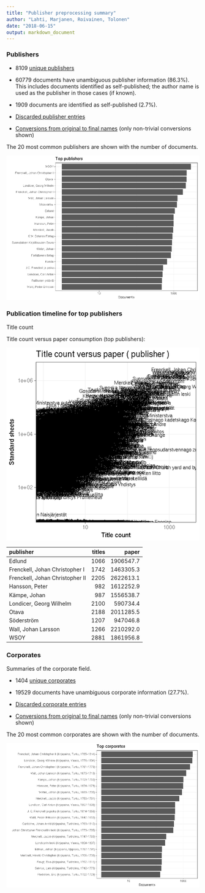 ```yaml
---
title: "Publisher preprocessing summary"
author: "Lahti, Marjanen, Roivainen, Tolonen"
date: "2018-06-15"
output: markdown_document
---
```



### Publishers

 * 8109 [unique publishers](output.tables/publisher_accepted.csv)

 * 60779 documents have unambiguous publisher information (86.3%). This includes documents identified as self-published; the author name is used as the publisher in those cases (if known).

 * 1909 documents are identified as self-published (2.7%). 

 * [Discarded publisher entries](output.tables/publisher_discarded.csv)

 * [Conversions from original to final names](output.tables/publisher_conversion_nontrivial.csv) (only non-trivial conversions shown)


The 20 most common publishers are shown with the number of documents. 

![plot of chunk summarypublisher2](figure/summarypublisher2-1.png)

### Publication timeline for top publishers

Title count





Title count versus paper consumption (top publishers):

![plot of chunk publishertitlespapers](figure/publishertitlespapers-1.png)

|publisher                       | titles|     paper|
|:-------------------------------|------:|---------:|
|Edlund                          |   1066| 1906547.7|
|Frenckell, Johan Christopher I  |   1742| 1463305.3|
|Frenckell, Johan Christopher II |   2205| 2622613.1|
|Hansson, Peter                  |    982| 1612252.9|
|Kämpe, Johan                    |    987| 1556538.7|
|Londicer, Georg Wilhelm         |   2100|  590734.4|
|Otava                           |   2188| 2011285.5|
|Söderström                      |   1207|  947046.8|
|Wall, Johan Larsson             |   1266| 2210292.0|
|WSOY                            |   2881| 1861956.8|


### Corporates

Summaries of the corporate field.

 * 1404 [unique corporates](output.tables/corporate_accepted.csv)

 * 19529 documents have unambiguous corporate information (27.7%). 

 * [Discarded corporate entries](output.tables/corporate_discarded.csv)

 * [Conversions from original to final names](output.tables/corporate_conversion_nontrivial.csv) (only non-trivial conversions shown)


The 20 most common corporates are shown with the number of documents. 

![plot of chunk summarycorporate2](figure/summarycorporate2-1.png)



